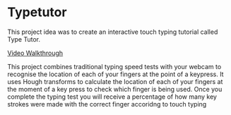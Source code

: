 # Typetutor

This project idea was to create an interactive touch typing tutorial called Type Tutor. 

[Video Walkthrough](https://www.youtube.com/watch?v=wWzTOhNi5gI)

This project combines traditional typing speed tests with your webcam to recognise the location of each of your fingers at the point of a keypress.
It uses Hough transforms to calculate the location of each of your fingers at the moment of a key press to check which finger is being used.
Once you complete the typing test you will receive a percentage of how many key strokes were made with the correct finger accoridng to touch typing
